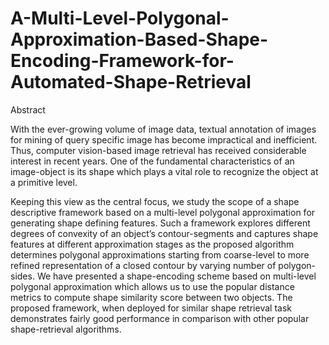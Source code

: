 # A-Multi-Level-Polygonal-Approximation-Based-Shape-Encoding-Framework-for-Automated-Shape-Retrieval

Abstract


With the ever-growing volume of image data, textual annotation of images for mining of query specific image has become impractical and inefficient. Thus, computer vision-based image retrieval has received considerable interest in recent years. One of the fundamental
characteristics of an image-object is its shape which plays a vital role to recognize the object at a primitive level. 


Keeping this view as the central focus, we study the scope of a shape descriptive framework based on a multi-level polygonal approximation for generating shape defining features. Such a framework explores different degrees of convexity of an object’s contour-segments and captures shape features at different approximation stages as the proposed algorithm determines polygonal approximations starting from coarse-level to more refined representation of a closed contour by varying number of polygon-sides. We have presented a shape-encoding scheme based on multi-level polygonal approximation which allows us to use the popular distance metrics to compute shape similarity score between two objects. The proposed framework, when deployed for similar shape retrieval task demonstrates fairly good performance in comparison with other popular shape-retrieval algorithms.
